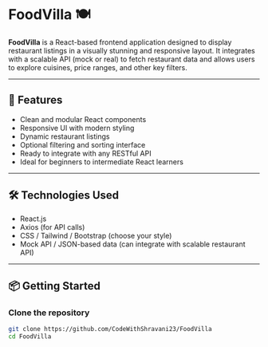 # FoodVilla 🍽️

**FoodVilla** is a React-based frontend application designed to display restaurant listings in a visually stunning and responsive layout. It integrates with a scalable API (mock or real) to fetch restaurant data and allows users to explore cuisines, price ranges, and other key filters.

---

## 🚀 Features

- Clean and modular React components
- Responsive UI with modern styling
- Dynamic restaurant listings
- Optional filtering and sorting interface
- Ready to integrate with any RESTful API
- Ideal for beginners to intermediate React learners

---

## 🛠️ Technologies Used

- React.js
- Axios (for API calls)
- CSS / Tailwind / Bootstrap (choose your style)
- Mock API / JSON-based data (can integrate with scalable restaurant API)

---

## 📦 Getting Started

### Clone the repository

```bash
git clone https://github.com/CodeWithShravani23/FoodVilla
cd FoodVilla


